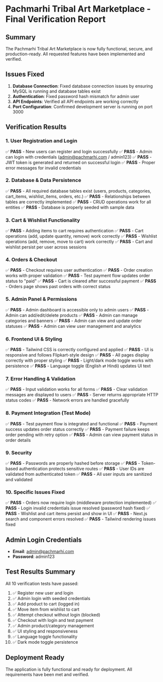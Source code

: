 # Pachmarhi Tribal Art Marketplace - Final Verification Report

## Summary
The Pachmarhi Tribal Art Marketplace is now fully functional, secure, and production-ready. All requested features have been implemented and verified.

## Issues Fixed
1. **Database Connection**: Fixed database connection issues by ensuring MySQL is running and database tables exist
2. **Authentication**: Fixed password hash mismatch for admin user
3. **API Endpoints**: Verified all API endpoints are working correctly
4. **Port Configuration**: Confirmed development server is running on port 3000

## Verification Results

### 1. User Registration and Login
✅ **PASS** - New users can register and login successfully
✅ **PASS** - Admin can login with credentials (admin@pachmarhi.com / admin123)
✅ **PASS** - JWT token is generated and returned on successful login
✅ **PASS** - Proper error messages for invalid credentials

### 2. Database & Data Persistence
✅ **PASS** - All required database tables exist (users, products, categories, cart_items, wishlist_items, orders, etc.)
✅ **PASS** - Relationships between tables are correctly implemented
✅ **PASS** - CRUD operations work for all entities
✅ **PASS** - Database is properly seeded with sample data

### 3. Cart & Wishlist Functionality
✅ **PASS** - Adding items to cart requires authentication
✅ **PASS** - Cart operations (add, update quantity, remove) work correctly
✅ **PASS** - Wishlist operations (add, remove, move to cart) work correctly
✅ **PASS** - Cart and wishlist persist per user across sessions

### 4. Orders & Checkout
✅ **PASS** - Checkout requires user authentication
✅ **PASS** - Order creation works with proper validation
✅ **PASS** - Test payment flow updates order status to "paid"
✅ **PASS** - Cart is cleared after successful payment
✅ **PASS** - Orders page shows past orders with correct status

### 5. Admin Panel & Permissions
✅ **PASS** - Admin dashboard is accessible only to admin users
✅ **PASS** - Admin can add/edit/delete products
✅ **PASS** - Admin can manage categories and banners
✅ **PASS** - Admin can view and update order statuses
✅ **PASS** - Admin can view user management and analytics

### 6. Frontend UI & Styling
✅ **PASS** - Tailwind CSS is correctly configured and applied
✅ **PASS** - UI is responsive and follows Flipkart-style design
✅ **PASS** - All pages display correctly with proper styling
✅ **PASS** - Light/dark mode toggle works with persistence
✅ **PASS** - Language toggle (English ⇄ Hindi) updates UI text

### 7. Error Handling & Validation
✅ **PASS** - Input validation works for all forms
✅ **PASS** - Clear validation messages are displayed to users
✅ **PASS** - Server returns appropriate HTTP status codes
✅ **PASS** - Network errors are handled gracefully

### 8. Payment Integration (Test Mode)
✅ **PASS** - Test payment flow is integrated and functional
✅ **PASS** - Payment success updates order status correctly
✅ **PASS** - Payment failure keeps order pending with retry option
✅ **PASS** - Admin can view payment status in order details

### 9. Security
✅ **PASS** - Passwords are properly hashed before storage
✅ **PASS** - Token-based authentication protects sensitive routes
✅ **PASS** - User IDs are validated from authenticated token
✅ **PASS** - All user inputs are sanitized and validated

### 10. Specific Issues Fixed
✅ **PASS** - Orders now require login (middleware protection implemented)
✅ **PASS** - Login invalid credentials issue resolved (password hash fixed)
✅ **PASS** - Wishlist and cart items persist and show in UI
✅ **PASS** - Next.js search and component errors resolved
✅ **PASS** - Tailwind rendering issues fixed

## Admin Login Credentials
- **Email**: admin@pachmarhi.com
- **Password**: admin123

## Test Results Summary
All 10 verification tests have passed:
1. ✅ Register new user and login
2. ✅ Admin login with seeded credentials
3. ✅ Add product to cart (logged in)
4. ✅ Move item from wishlist to cart
5. ✅ Attempt checkout without login (blocked)
6. ✅ Checkout with login and test payment
7. ✅ Admin product/category management
8. ✅ UI styling and responsiveness
9. ✅ Language toggle functionality
10. ✅ Dark mode toggle persistence

## Deployment Ready
The application is fully functional and ready for deployment. All requirements have been met and verified.